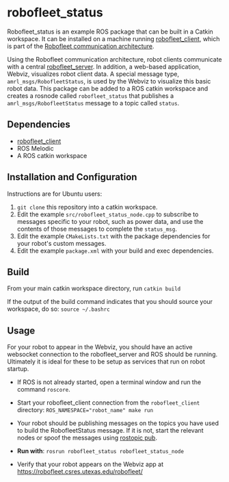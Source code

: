 # robofleet_status

Robofleet_status is an example ROS package that can be built in a Catkin workspace.  It can be installed on a machine running [robofleet_client](https://github.com/ut-amrl/robofleet_client/tree/master), which is part of the [Robofleet communication architecture](https://github.com/ut-amrl/robofleet).

Using the Robofleet communication architecture, robot clients communicate with a central [robofleet_server](https://github.com/ut-amrl/robofleet_server).  In addition, a web-based application, Webviz, visualizes robot client data.  A special message type, `amrl_msgs/RobofleetStatus`, is used by the Webviz to visualize this basic robot data.  This package can be added to a ROS catkin workspace and creates a rosnode called `robofleet_status` that publishes a `amrl_msgs/RobofleetStatus` message to a topic called `status`.

## Dependencies

* [robofleet_client](https://github.com/ut-amrl/robofleet_client/tree/master)
* ROS Melodic
* A ROS catkin workspace

## Installation and Configuration

Instructions are for Ubuntu users:
1. `git clone` this repository into a catkin workspace.
2. Edit the example `src/robofleet_status_node.cpp` to subscribe to messages specific to your robot, such as power data, and use the contents of those messages to complete the `status_msg`.
3.  Edit the example `CMakeLists.txt` with the package dependencies for your robot's custom messages.
4.  Edit the example `package.xml` with your build and exec dependencies.

## Build
From your main catkin workspace directory, run 
`catkin build`

If the output of the build command indicates that you should source your workspace, do so:
`source ~/.bashrc`

## Usage

For your robot to appear in the Webviz, you should have an active websocket connection to the robofleet_server
and ROS should be running.  Ultimately it is ideal for these to be setup as services that run on robot startup.

* If ROS is not already started, open a terminal window and run the command `roscore`.

* Start your robofleet_client connection from the `robofleet_client` directory: `ROS_NAMESPACE="robot_name" make run`

* Your robot should be publishing messages on the topics you have used to build the RobofleetStatus message.
If it is not, start the relevant nodes or spoof the messages using [rostopic pub](http://wiki.ros.org/rostopic).

* **Run with**: `rosrun robofleet_status robofleet_status_node`

* Verify that your robot appears on the Webviz app at https://robofleet.csres.utexas.edu/robofleet/